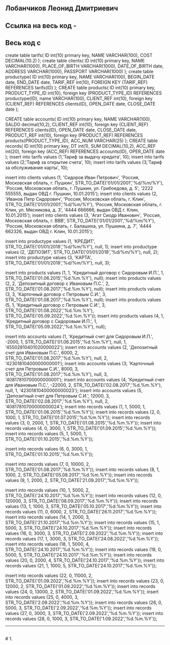 ## Лобанчиков Леонид Дмитриевич
## Ссылка на весь код - 

## Весь код с 
create table tarifs(
	ID int(10) primary key,
	NAME VARCHAR(100),
	COST DECIMAL(10.2)
	);
create table clients(
	ID int(10) primary key,
	NAME VARCHAR(1000),
	PLACE_OF_BIRTH VARCHAR(1000),
	DATE_OF_BIRTH date,
	ADDRESS VARCHAR(1000),
	PASSPORT VARCHAR(1000)
	);
create table productype(
	ID int(10) primary key,
	NAME VARCHAR(100),
	BEGIN_DATE date,
	END_DATE date,
	TARIF_REF int(10),
	FOREIGN KEY (TARIF_REF) REFERENCES tarifs(ID)
	);
CREATE table products(
	ID int(10) primary key,
	PRODUCT_TYPE_ID int(10),
	foreign key (PRODUCT_TYPE_ID)  REFERENCES productype(ID),
	name VARCHAR(100),
	CLIENT_REF int(10),
	foreign key (CLIENT_REF) REFERENCES clients(ID),
	OPEN_DATE date,
	CLOSE_DATE date
);

CREATE table accounts(
	ID int(10) primary key,
	NAME VARCHAR(100),
	SALDO decimal(10,2),
	CLIENT_REF int(10),
	foreign key (CLIENT_REF) REFERENCES clients(ID),
	OPEN_DATE date,
	CLOSE_DATE date,
	PRODUCT_REF int(10),
	foreign key (PRODUCT_REF) REFERENCES  products(PRODUCT_TYPE_ID),
	ACC_NUM VARCHAR(25) 
	);
CREATE table records(
	ID int(10) primary key,
	DT int(1),
	SUM DECIMAL(10,2),
	ACC_REF int(20),
	foreign key (ACC_REF) REFERENCES accounts(ID),
	OPER_DATE date
);
insert into tarifs values (1,'Тариф за выдачу кредита', 10);
insert into tarifs values (2,'Тариф за открытие счета', 10);
insert into tarifs values (3,'Тариф за обслуживание карты', 10);
  
insert into clients values (1, 'Сидоров Иван Петрович', 'Россия, Московская облать, г. Пушкин', STR_TO_DATE('01/01/2001','%d/%m/%Y'), 'Россия, Московская облать, г. Пушкин, ул. Грибоедова, д. 5', '2222 555555, выдан ОВД г. Пушкин, 10.01.2015');
insert into clients values (2, 'Иванов Петр Сидорович', 'Россия, Московская облать, г. Клин', STR_TO_DATE('01/01/2001','%d/%m/%Y'), 'Россия, Московская облать, г. Клин, ул. Мясникова, д. 3', '4444 666666, выдан ОВД г. Клин, 10.01.2015');
insert into clients values (3, 'Агат Сиодр Иванович', 'Россия, Московская облать, г. ВВВ', STR_TO_DATE('01/01/2001','%d/%m/%Y'), 'Россия, Московская облать, г. Балашиха, ул. Пушкина, д. 7', '4444 662326, выдан ОВД г. Клин, 10.01.2015');

insert into productype values (1, 'КРЕДИТ', STR_TO_DATE('01/01/2018','%d/%m/%Y'), null, 1);
insert into productype values (2,  'ДЕПОЗИТ', STR_TO_DATE('01/01/2018','%d/%m/%Y'), null, 2);
insert into productype values (3,  'КАРТА', STR_TO_DATE('01/01/2018','%d/%m/%Y'), null, 3);

insert into products values (1, 1, 'Кредитный договор с Сидоровым И.П.', 1, STR_TO_DATE('01.06.2015','%d.%m.%Y'), null);
insert into products values (2, 2, 'Депозитный договор с Ивановым П.С.', 2, STR_TO_DATE('01.08.2017','%d.%m.%Y'), null);
insert into products values (3, 3, 'Карточный договор с Петровым С.И.', 3, STR_TO_DATE('01.08.2017','%d.%m.%Y'), null);
insert into products values (5, 1, 'Кредитный договор с Петровым С.И.', 3, STR_TO_DATE('01.08.2022','%d.%m.%Y'), STR_TO_DATE('05.09.2022','%d.%m.%Y'));
insert into products values (4, 1, 'Кредитный договор с Сидоровым И.П.', 1, STR_TO_DATE('05.09.2022','%d.%m.%Y'), null);

insert into accounts values (1, 'Кредитный счет для Сидоровым И.П.', -2000, 1, STR_TO_DATE('01.06.2015','%d.%m.%Y'), null, 1, '45502810401020000022');
insert into accounts values (2, 'Депозитный счет для Ивановым П.С.', 6000, 2, STR_TO_DATE('01.08.2017','%d.%m.%Y'), null, 2, '42301810400000000001');
insert into accounts values (3, 'Карточный счет для Петровым С.И.', 8000, 3, STR_TO_DATE('01.08.2017','%d.%m.%Y'), null, 3, '40817810700000000001');
insert into accounts values (4, 'Кредитный счет для Ивановым П.С.', -22000, 2, STR_TO_DATE('02.08.2017','%d.%m.%Y'), null, 1, '42301810400000000023');
insert into accounts values (5, 'Депозитный счет для Петровым С.И.', 12000, 3, STR_TO_DATE('02.08.2017','%d.%m.%Y'), null, 2, '40817810700000000024');
insert into records values (1, 1, 5000, 1, STR_TO_DATE('01.06.2015','%d.%m.%Y'));
insert into records values (2, 0, 1000, 1, STR_TO_DATE('01.07.2015','%d.%m.%Y'));
insert into records values (3, 0, 2000, 1, STR_TO_DATE('01.08.2015','%d.%m.%Y'));
insert into records values (4, 0, 3000, 1, STR_TO_DATE('01.09.2015','%d.%m.%Y'));
insert into records values (5, 1, 5000, 1, STR_TO_DATE('01.10.2015','%d.%m.%Y'));

insert into records values (6, 0, 3000, 1, STR_TO_DATE('01.10.2015','%d.%m.%Y'));

insert into records values (7, 0, 10000, 2, STR_TO_DATE('01.08.2017','%d.%m.%Y'));
insert into records values (8, 1, 1000, 2, STR_TO_DATE('05.08.2017','%d.%m.%Y'));
insert into records values (9, 1, 2000, 2, STR_TO_DATE('21.09.2017','%d.%m.%Y'));

insert into records values (10, 1, 5000, 2, STR_TO_DATE('24.10.2017','%d.%m.%Y'));
insert into records values (12, 0, 120000, 3, STR_TO_DATE('08.09.2017','%d.%m.%Y'));
insert into records values (13, 1, 1000, 3, STR_TO_DATE('05.10.2017','%d.%m.%Y'));
insert into records values (11, 0, 6000, 2, STR_TO_DATE('26.11.2017','%d.%m.%Y'));
insert into records values (14, 1, 2000, 3, STR_TO_DATE('21.10.2017','%d.%m.%Y'));
insert into records values (15, 1, 5000, 3, STR_TO_DATE('24.10.2017','%d.%m.%Y'));
insert into records values (16, 0, 3000, 3, STR_TO_DATE('2.09.2022','%d.%m.%Y'));
insert into records values (17, 1, 3000, 3, STR_TO_DATE('24.08.2022','%d.%m.%Y'));
insert into records values (18, 1, 5000, 4, STR_TO_DATE('24.10.2017','%d.%m.%Y'));
insert into records values (19, 0, 5000, 5, STR_TO_DATE('24.10.2017','%d.%m.%Y'));
insert into records values (20, 0, 2000, 4, STR_TO_DATE('24.10.2017','%d.%m.%Y'));
insert into records values (21, 1, 1000, 5, STR_TO_DATE('24.10.2017','%d.%m.%Y'));

insert into records values (22, 0, 11000, 2, STR_TO_DATE('01.09.2022','%d.%m.%Y'));
insert into records values (23, 0, 12000, 2, STR_TO_DATE('01.09.2022','%d.%m.%Y'));
insert into records values (24, 0, 13000, 2, STR_TO_DATE('01.09.2022','%d.%m.%Y'));
insert into records values (25, 0, 4000, 3, STR_TO_DATE('2.09.2022','%d.%m.%Y'));
insert into records values (26, 0, 5000, 3, STR_TO_DATE('2.09.2022','%d.%m.%Y'));
insert into records values (27, 0, 3000, 3, STR_TO_DATE('2.09.2022','%d.%m.%Y'));
insert into records values (28, 0, 1000, 3, STR_TO_DATE('1.09.2022','%d.%m.%Y'));
<br>
***
<br>
# 1.
